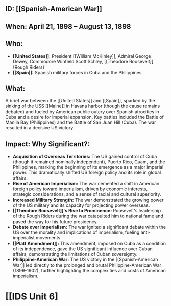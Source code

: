 ## ID: [[Spanish-American War]]

## When: April 21, 1898 – August 13, 1898

## Who:
* **[[United States]]:** President [[William McKinley]], Admiral George Dewey, Commodore Winfield Scott Schley, [[Theodore Roosevelt]] (Rough Riders)
* **[[Spain]]:**  Spanish military forces in Cuba and the Philippines

## What:
A brief war between the [[United States]] and [[Spain]], sparked by the sinking of the USS [[Maine]] in Havana harbor (though the cause remains debated) and fueled by American public outcry over Spanish atrocities in Cuba and a desire for imperial expansion.  Key battles included the Battle of Manila Bay (Philippines) and the Battle of San Juan Hill (Cuba).  The war resulted in a decisive US victory.

## Impact: Why Significant?:
* **Acquisition of Overseas Territories:** The US gained control of Cuba (though it remained nominally independent), Puerto Rico, Guam, and the Philippines, marking the beginning of its emergence as a major imperial power. This dramatically shifted US foreign policy and its role in global affairs.
* **Rise of American Imperialism:** The war cemented a shift in American foreign policy toward imperialism, driven by economic interests, strategic considerations, and a sense of racial and cultural superiority.
* **Increased Military Strength:** The war demonstrated the growing power of the US military and its capacity for projecting power overseas.
* **[[Theodore Roosevelt]]'s Rise to Prominence:**  Roosevelt's leadership of the Rough Riders during the war catapulted him to national fame and paved the way for his future presidency.
* **Debate over Imperialism:** The war ignited a significant debate within the US over the morality and implications of imperialism, fueling anti-imperialist movements.
* **[[Platt Amendment]]:** This amendment, imposed on Cuba as a condition of its independence, gave the US significant influence over Cuban affairs, demonstrating the limitations of Cuban sovereignty.  
* **Philippine-American War:**  The US victory in the [[Spanish-American War]] led directly to the prolonged and brutal Philippine-American War (1899-1902), further highlighting the complexities and costs of American imperialism.

# [[IDS Unit 6]